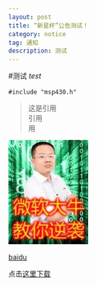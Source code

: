 ```yaml
---
layout: post
title: “新星杯”公告测试！
category: notice
tag: 通知
description: 测试
---
```

#测试
*test*
  
	#include "msp430.h"
  
>这是引用  
>引用  
>用  

![新星杯1](/images/blog/xxb/pp.jpg)

[baidu](http://www.baidu.com/ "baiduTEST")    

点击[这里下载](/download/test.txt)